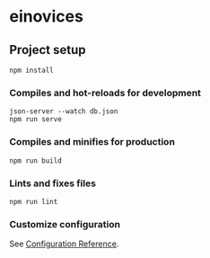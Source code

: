 # einovices

## Project setup

```
npm install
```

### Compiles and hot-reloads for development

```
json-server --watch db.json
npm run serve
```

### Compiles and minifies for production

```
npm run build
```

### Lints and fixes files

```
npm run lint
```

### Customize configuration

See [Configuration Reference](https://cli.vuejs.org/config/).
